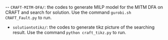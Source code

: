-- `CRAFT-MITM-DFA/`: the codes to generate MILP model for the MITM DFA on CRAFT and search for solution. Use the command `gurobi.sh CRAFT_Fault.py` to run.
- `solutiontotikz/`: the codes to generate tikz picture of the searching result. Use the command `python craft_tikz.py` to run.